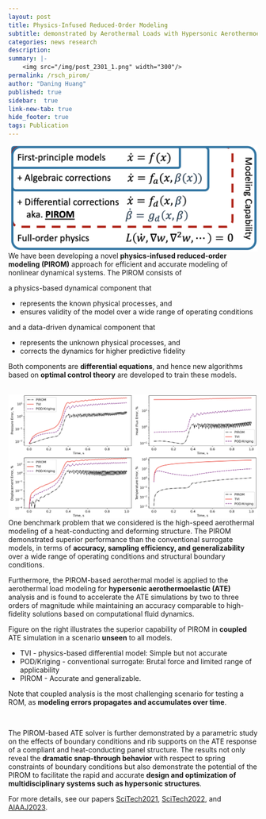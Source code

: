 ```yaml
---
layout: post
title: Physics-Infused Reduced-Order Modeling
subtitle: demonstrated by Aerothermal Loads with Hypersonic Aerothermoelastic Analysis
categories: news research
description:
summary: |-
    <img src="/img/post_2301_1.png" width="300"/>
permalink: /rsch_pirom/
author: "Daning Huang"
published: true
sidebar:  true
link-new-tab: true
hide_footer: true
tags: Publication
---
```


<img src="/img/rsch_pirom.png" align="right" width="500"/>

We have been developing a novel **physics-infused reduced-order modeling (PIROM)** approach for efficient and accurate modeling of nonlinear dynamical systems. The PIROM consists of

a physics-based dynamical component that 
+ represents the known physical processes, and
+ ensures validity of the model over a wide range of operating conditions

and a data-driven dynamical component that
+ represents the unknown physical processes, and
+ corrects the dynamics for higher predictive fidelity

Both components are **differential equations**, and hence new algorithms based on **optimal control theory** are developed to train these models.

<br clear="right"/>


<img src="/img/post_2301_2.png" align="right" width="700"/>

One benchmark problem that we considered is the high-speed aerothermal modeling of a heat-conducting and deforming structure.  The PIROM demonstrated superior performance than the conventional surrogate models, in terms of **accuracy, sampling efficiency, and generalizability** over a wide range of operating conditions and structural boundary conditions.

Furthermore, the PIROM-based aerothermal model is applied to the aerothermal load modeling for **hypersonic aerothermoelastic (ATE)** analysis and is found to accelerate the ATE simulations by two to three orders of magnitude while maintaining an accuracy comparable to high-fidelity solutions based on computational fluid dynamics.

Figure on the right illustrates the superior capability of PIROM in **coupled** ATE simulation in a scenario **unseen** to all models.
+ TVI - physics-based differential model: Simple but not accurate
+ POD/Kriging - conventional surrogate: Brutal force and limited range of applicability
+ PIROM - Accurate and generalizable.

Note that coupled analysis is the most challenging scenario for testing a ROM, as **modeling errors propagates and accumulates over time**.

<br clear="right"/>

The PIROM-based ATE solver is further demonstrated by a parametric study on the effects of boundary conditions and rib supports on the ATE response of a compliant and heat-conducting panel structure. The results not only reveal the **dramatic snap-through behavior** with respect to spring constraints of boundary conditions but also demonstrate the potential of the PIROM to facilitate the rapid and accurate **design and optimization of multidisciplinary systems such as hypersonic structures**.

For more details, see our papers [SciTech2021](https://arc.aiaa.org/doi/abs/10.2514/6.2021-1707), [SciTech2022](https://arc.aiaa.org/doi/abs/10.2514/6.2022-0989), and [AIAAJ2023](https://arc.aiaa.org/doi/10.2514/1.J062214).